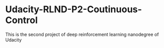 # Udacity-RLND-P2-Coutinuous-Control
This is the second project of deep reinforcement learning nanodegree of Udacity
